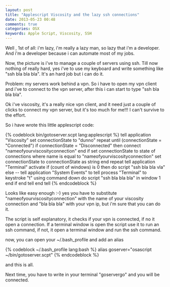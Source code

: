 ```yaml
---
layout: post
title: "Applescript Viscosity and the lazy ssh connections"
date: 2013-05-23 00:48
comments: true
categories: OSX
keywords: Apple Script, Viscosity, SSH
---
```


Well , 1st of all: i'm lazy, i'm really a lazy man, so lazy that i'm a developer. And i'm a developer because i can automate most of my jobs.

Now, the picture is i've to manage a couple of servers using ssh. Till now nothing of really hard, yes i've to use my keyboard and write something like "ssh bla bla bla". It's an hard job but i can do it.

Problem: my servers work behind a vpn. So i have to open my vpn client and i've to connect to the vpn server, after this i can start to type "ssh bla bla bla".

Ok i've viscosity, it's a really nice vpn client, and it need just a couple of clicks to connect my vpn server, but it's too much for me!!!
I can't survive to the effort.

So i have wrote this little applescript code:

{% codeblock bin/gotoserver.scpt lang:applescript %}
tell application "Viscosity"
	set connectionState to "dunno"
	repeat until (connectionState = "Connected")
		if connectionState = "Disconnected" then
			connect "nameofyourviscosityconnection"
		end if
		set connectionState to state of connections where name is equal to "nameofyourviscosityconnection"
		set connectionState to connectionState as string
	end repeat
	tell application "Terminal"
		activate
		if (count of windows) is 0 then
			do script "ssh bla bla vla"
		else
			-- tell application "System Events" to tell process "Terminal" to keystroke "t" using command down
			do script "ssh bla bla bla" in window 1
		end if
	end tell
end tell
{% endcodeblock %}

Looks like easy enough :-) yes you have to substitute "nameofyourviscosityconnection" with the name of your viscosity connection and "bla bla bla"
 with your vpn ip, but i'm sure that you can do it.

The script is self explanatory, it checks if your vpn is connected, if no it open a connection. If a terminal window is open the script use it to run an ssh command, if not, it open a terminal window and run the ssh command.

now, you can open your ~/.bash_profile and add an alias 

{% codeblock ~/.bash_profile lang:bash %}
	alias goserver="osascript ~/bin/gotoserver.scpt"
{% endcodeblock %}

and this is all.

Next time, you have to write in your terminal "goservergo" and you will be connected. 


